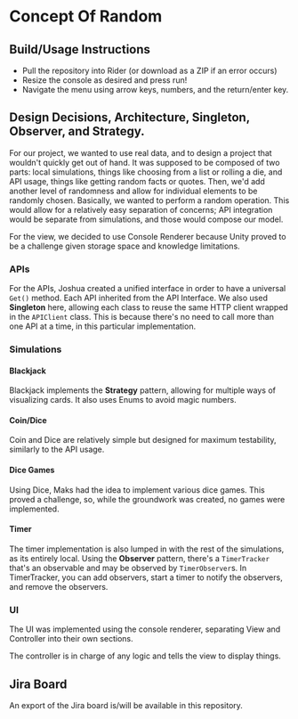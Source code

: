 # Concept Of Random

## Build/Usage Instructions
- Pull the repository into Rider (or download as a ZIP if an error occurs)
- Resize the console as desired and press run!
- Navigate the menu using arrow keys, numbers, and the return/enter key.

## Design Decisions, Architecture, Singleton, Observer, and Strategy.
For our project, we wanted to use real data, and to design a project that wouldn't quickly get out of hand. It was supposed to be composed of two parts: local simulations, things like choosing from a list or rolling a die, and API usage, things like getting random facts or quotes. Then, we'd add another level of randomness and allow for individual elements to be randomly chosen. Basically, we wanted to perform a random operation. This would allow for a relatively easy separation of concerns; API integration would be separate from simulations, and those would compose our model.

For the view, we decided to use Console Renderer because Unity proved to be a challenge given storage space and knowledge limitations.

### APIs
For the APIs, Joshua created a unified interface in order to have a universal `Get()` method. Each API inherited from the API Interface. We also used **Singleton** here, allowing each class to reuse the same HTTP client wrapped in the `APIClient` class. This is because there's no need to call more than one API at a time, in this particular implementation.

### Simulations
#### Blackjack
Blackjack implements the **Strategy** pattern, allowing for multiple ways of visualizing cards. It also uses Enums to avoid magic numbers.

#### Coin/Dice
Coin and Dice are relatively simple but designed for maximum testability, similarly to the API usage.

#### Dice Games
Using Dice, Maks had the idea to implement various dice games. This proved a challenge, so, while the groundwork was created, no games were implemented.

#### Timer
The timer implementation is also lumped in with the rest of the simulations, as its entirely local. Using the **Observer** pattern, there's a `TimerTracker` that's an observable and may be observed by `TimerObserver`s. In TimerTracker, you can add observers, start a timer to notify the observers, and remove the observers.

### UI
The UI was implemented using the console renderer, separating View and Controller into their own sections.

The controller is in charge of any logic and tells the view to display things.


## Jira Board
An export of the Jira board is/will be available in this repository.